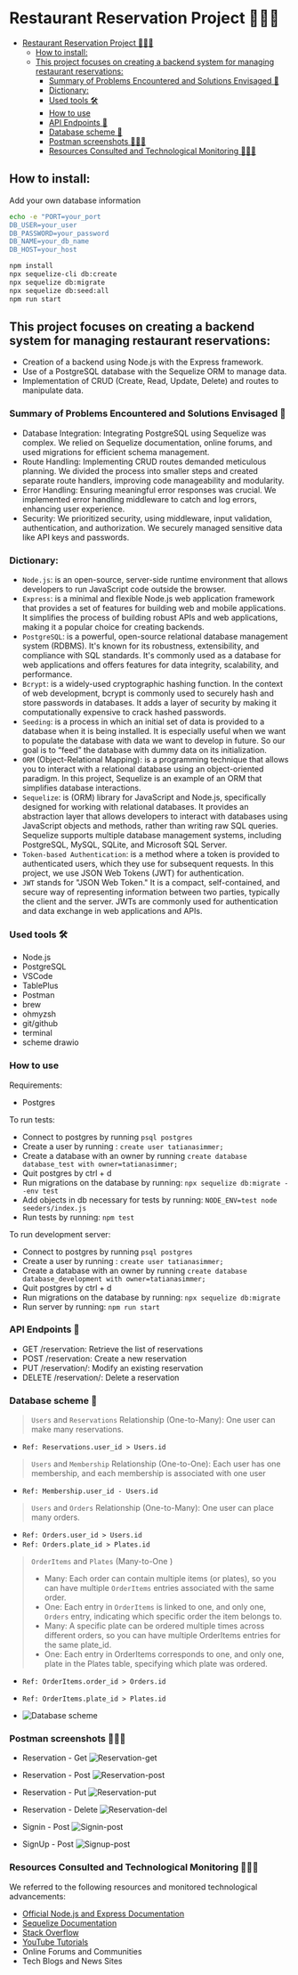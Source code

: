 # Restaurant Reservation Project 👩🏻‍🍳

- [Restaurant Reservation Project 👩🏻‍🍳](#restaurant-reservation-project-)
  - [How to install:](#how-to-install)
  - [This project focuses on creating a backend system for managing restaurant reservations:](#this-project-focuses-on-creating-a-backend-system-for-managing-restaurant-reservations)
    - [Summary of Problems Encountered and Solutions Envisaged 📝](#summary-of-problems-encountered-and-solutions-envisaged-)
    - [Dictionary:](#dictionary)
    - [Used tools 🛠️](#used-tools-️)
    - [How to use](#how-to-use)
    - [API Endpoints 📲](#api-endpoints-)
    - [Database scheme 🎯](#database-scheme-)
    - [Postman screenshots 👩🏻‍🚀](#postman-screenshots-)
    - [Resources Consulted and Technological Monitoring 👩🏻‍💻](#resources-consulted-and-technological-monitoring-)

## How to install:
Add your own database information
```bash
echo -e "PORT=your_port
DB_USER=your_user
DB_PASSWORD=your_password
DB_NAME=your_db_name
DB_HOST=your_host
```

```bash
npm install
npx sequelize-cli db:create 
npx sequelize db:migrate
npx sequelize db:seed:all
npm run start
```

## This project focuses on creating a backend system for managing restaurant reservations:

- Creation of a backend using Node.js with the Express framework.
- Use of a PostgreSQL database with the Sequelize ORM to manage data.
- Implementation of CRUD (Create, Read, Update, Delete) and routes to manipulate data.

### Summary of Problems Encountered and Solutions Envisaged 📝

- Database Integration: Integrating PostgreSQL using Sequelize was complex. We relied on Sequelize documentation, online forums, and used migrations for efficient schema management.
- Route Handling: Implementing CRUD routes demanded meticulous planning. We divided the process into smaller steps and created separate route handlers, improving code manageability and modularity.
- Error Handling: Ensuring meaningful error responses was crucial. We implemented error handling middleware to catch and log errors, enhancing user experience.
- Security: We prioritized security, using middleware, input validation, authentication, and authorization. We securely managed sensitive data like API keys and passwords.

### Dictionary: 
 - `Node.js`: is an open-source, server-side runtime environment that allows developers to run JavaScript code outside the browser. 
 - `Express`: is a minimal and flexible Node.js web application framework that provides a set of features for building web and mobile applications. It simplifies the process of building robust APIs and web applications, making it a popular choice for creating backends.
 - `PostgreSQL`: is a powerful, open-source relational database management system (RDBMS). It's known for its robustness, extensibility, and compliance with SQL standards. It's commonly used as a database for web applications and offers features for data integrity, scalability, and performance.
 - `Bcrypt`: is a widely-used cryptographic hashing function. In the context of web development, bcrypt is commonly used to securely hash and store passwords in databases. It adds a layer of security by making it computationally expensive to crack hashed passwords.
 - `Seeding`: is a process in which an initial set of data is provided to a database when it is being installed. It is especially useful when we want to populate the database with data we want to develop in future. So our goal is to “feed” the database with dummy data on its initialization.
 - `ORM` (Object-Relational Mapping): is a programming technique that allows you to interact with a relational database using an object-oriented paradigm. In this project, Sequelize is an example of an ORM that simplifies database interactions.
- `Sequelize`: is (ORM) library for JavaScript and Node.js, specifically designed for working with relational databases. It provides an abstraction layer that allows developers to interact with databases using JavaScript objects and methods, rather than writing raw SQL queries. Sequelize supports multiple database management systems, including PostgreSQL, MySQL, SQLite, and Microsoft SQL Server.
- `Token-based Authentication`: is a method where a token is provided to authenticated users, which they use for subsequent requests. In this project, we use JSON Web Tokens (JWT) for authentication.
- `JWT` stands for "JSON Web Token." It is a compact, self-contained, and secure way of representing information between two parties, typically the client and the server. JWTs are commonly used for authentication and data exchange in web applications and APIs. 




### Used tools 🛠️

- Node.js
- PostgreSQL
- VSCode
- TablePlus
- Postman
- brew
- ohmyzsh
- git/github
- terminal
- scheme drawio

### How to use

Requirements:
 - Postgres

To run tests:
 - Connect to postgres by running `psql postgres`
 - Create a user by running : `create user tatianasimmer;`
 - Create a database with an owner by running `create database database_test with owner=tatianasimmer;`
 - Quit postgres by ctrl + d
 - Run migrations on the database by running: `npx sequelize db:migrate --env test`
 - Add objects in db necessary for tests by running: `NODE_ENV=test node seeders/index.js`
 - Run tests by running: `npm test`

To run development server:
 - Connect to postgres by running `psql postgres`
 - Create a user by running : `create user tatianasimmer;`
 - Create a database with an owner by running `create database database_development with owner=tatianasimmer;`
 - Quit postgres by ctrl + d
 - Run migrations on the database by running: `npx sequelize db:migrate`
 - Run server by running: `npm run start`

### API Endpoints 📲

- GET /reservation: Retrieve the list of reservations
- POST /reservation: Create a new reservation
- PUT /reservation/: Modify an existing reservation
- DELETE /reservation/: Delete a reservation

### Database scheme 🎯

> `Users` and `Reservations` Relationship (One-to-Many):
> One user can make many reservations.
- `Ref: Reservations.user_id > Users.id`


> `Users` and `Membership` Relationship (One-to-One):
> Each user has one membership, and each membership is associated with one user
- `Ref: Membership.user_id - Users.id`

> `Users` and `Orders` Relationship (One-to-Many):
> One user can place many orders.
- `Ref: Orders.user_id > Users.id`
- `Ref: Orders.plate_id > Plates.id`


> `OrderItems` and `Plates` (Many-to-One )
> - Many: Each order can contain multiple items (or plates), so you can have multiple `OrderItems` entries associated with the same order.
> - One: Each entry in `OrderItems` is linked to one, and only one, `Orders` entry, indicating which specific order the item belongs to.
> - Many: A specific plate can be ordered multiple times across different orders, so you can have multiple OrderItems entries for the same plate_id.
> - One: Each entry in OrderItems corresponds to one, and only one, plate in the Plates table, specifying which plate was ordered.
- `Ref: OrderItems.order_id > Orders.id`
- `Ref: OrderItems.plate_id > Plates.id`


- ![Database scheme](db.png?raw=true  "Database scheme")

### Postman screenshots 👩🏻‍🚀

- Reservation - Get
  ![Reservation-get](reservation-get.png?raw=true "Reservation-get")
- Reservation - Post
  ![Reservation-post](reservation-post.png?raw=true "Reservation-post")
- Reservation - Put
  ![Reservation-put](reservation-put.png?raw=true "Reservation-put")
- Reservation - Delete
  ![Reservation-del](reservation-del.png?raw=true "Reservation-del")

- Signin - Post
  ![Signin-post](signin-post.png?raw=true "Signin-post")
- SignUp - Post
  ![Signup-post](signup-post.png?raw=true "Signup-post")

### Resources Consulted and Technological Monitoring 👩🏻‍💻

We referred to the following resources and monitored technological advancements:

- [Official Node.js and Express Documentation](https://nodejs.org/en/docs)
- [Sequelize Documentation](https://sequelize.org/)
- [Stack Overflow](https://stackoverflow.com/)
- [YouTube Tutorials](https://www.youtube.com/watch?v=tpso18ghda4&t=821s)
- Online Forums and Communities
- Tech Blogs and News Sites

